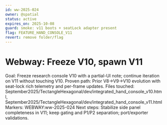 ```yaml
---
id: ww-2025-024
owner: @spatial
status: active
expires_on: 2025-10-08
guard: smoke: v11 boots + seatLock adapter present
flag: FEATURE_HAND_CONSOLE_V11
revert: remove folder/flag
---
```

 
# Webway: Freeze V10, spawn V11

Goal: Freeze research console V10 with a partial-UI note; continue iteration on V11 without touching V10.
Proven path: Prior V8→V9→V10 evolution with seat-lock rich telemetry and per-frame updates.
Files touched: September2025/TectangleHexagonal/dev/integrated_hand_console_v10.html, September2025/TectangleHexagonal/dev/integrated_hand_console_v11.html
Markers: WEBWAY:ww-2025-024
Next steps: Stabilize side panel completeness in V11; keep gating and P1/P2 separation; port/exporter validations.
